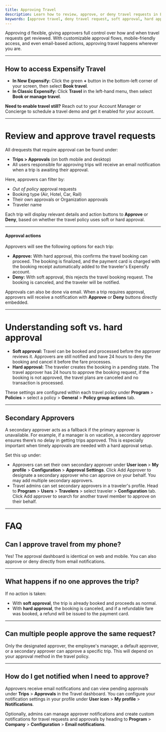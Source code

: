```yaml
---
title: Approving Travel
description: Learn how to review, approve, or deny travel requests in Expensify Travel and configure approval workflows to fit your organization.
keywords: [approve travel, deny travel request, soft approval, hard approval, travel policy approval, manager approval, designated approver, secondary approver, travel workflows]
---
```


Approving d flexible, giving approvers full control over how and when travel requests get reviewed. With customizable approval flows, mobile-friendly access, and even email-based actions, approving travel happens wherever you are.

---

## How to access Expensify Travel

- **In New Expensify:** Click the green **+** button in the bottom-left corner of your screen, then select **Book travel**.
- **In Classic Expensify:** Click **Travel** in the left-hand menu, then select **Book or manage travel**.

**Need to enable travel still?** Reach out to your Account Manager or Concierge to schedule a travel demo and get it enabled for your account.

---

# Review and approve travel requests

All drequests that require approval can be found under:

- **Trips > Approvals** (on both mobile and desktop)
- All users responsible for approving trips will receive an email notification when a trip is awaiting their approval.

Here, approvers can filter by:
- _Out of policy_ approval requests
- Booking type (Air, Hotel, Car, Rail)
- Their own approvals or Organization approvals
- Traveler name

Each trip will display relevant details and action buttons to **Approve** or **Deny**, based on whether the travel policy uses soft or hard approval.

---

#### Approval actions

Approvers will see the following options for each trip:

- **Approve:** With hard approval, this confirms the travel booking can proceed. The booking is finalized, and the payment card is charged with the booking receipt automatically added to the traveler's Expensify account. 
- **Deny:** With soft approval, this rejects the travel booking request. The booking is canceled, and the traveler will be notified. 

Approvals can also be done via email. When a trip requires approval, approvers will receive a notification with **Approve** or **Deny** buttons directly embedded.

---

# Understanding soft vs. hard approval

- **Soft approval:** Travel can be booked and processed before the approver reviews it. Approvers are still notified and have 24 hours to deny the booking and cancel it before the fare processes. 
- **Hard approval:** The traveler creates the booking in a pending state. The travel approver has 24 hours to approve the booking request, if the booking is not approved, the travel plans are canceled and no transaction is processed.

These settings are configured within each travel policy under **Program** > **Policies** > select a policy > **General** > **Policy group actions** tab.

---

## Secondary Approvers

A secondary approver acts as a fallback if the primary approver is unavailable. For example, if a manager is on vacation, a secondary approver ensures there’s no delay in getting trips approved. This is especially important when timely approvals are needed with a hard approval setup.

Set this up under:

- Approvers can set their own secondary approver under **User icon** > **My profile** > **Configuration** > **Approval Settings**. Click Add Approver to designate a secondary approver who can approve on your behalf. You may add multiple secondary approvers.
- Travel admins can set secondary approvers in a traveler's profile. Head to **Program** > **Users** > **Travelers** > select traveler > **Configuration** tab. Click Add approver to search for another travel member to approve on their behalf. 

---

# FAQ

## Can I approve travel from my phone?

Yes! The approval dashboard is identical on web and mobile. You can also approve or deny directly from email notifications.

---

## What happens if no one approves the trip?

If no action is taken:
- With **soft approval**, the trip is already booked and proceeds as normal.
- With **hard approval**, the booking is canceled, and if a refundable fare was booked, a refund will be issued to the payment card.

---

## Can multiple people approve the same request?

Only the designated approver, the employee's manager, a default approver, or a secondary approver can approve a specific trip. This will depend on your approval method in the travel policy.

---

## How do I get notified when I need to approve?

Approvers receive email notifications and can view pending approvals under **Trips** > **Approvals** in the Travel dashboard. You can configure your notification settings in your profile under **User icon** > **My profile** > **Notifications**. 

Optionally, admins can manage approver notifications and create custom notifications for travel requests and approvals by heading to **Program** > **Company** > **Configuration** > **Email notifications**. 
